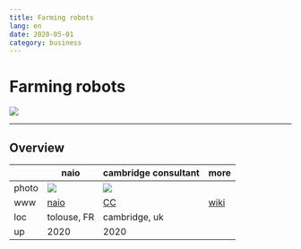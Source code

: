 ```yaml
---
title: Farming robots
lang: en
date: 2020-05-01
category: business
---
```


# Farming robots
![][farm_robot]

[farm_robot]:https://www.usinenouvelle.com/mediatheque/1/3/9/000864931_image_896x598/naio-ok-jpg.png

---

## Overview

|      | naio            | cambridge consultant | more |
|------|-----------------|----------------------|------|
|photo | ![][naio]       | ![][mamut]           |      |
|www   | [naio][naio_ww] | [CC][cc_ww]          | [wiki][wiki_ww] |
|loc   | tolouse, FR     | cambridge, uk        | |
|up    | 2020            | 2020                 | |

[naio]: https://www.usinenouvelle.com/mediatheque/1/3/9/000864931_image_896x598/naio-ok-jpg.png
[naio_ww]: www.naio-technologies.com
[mamut]:https://www.cambridgeconsultants.com/sites/default/files/uploaded-images/PR-hero-mamut.jpg
[cc_ww]:https://www.cambridgeconsultants.com/press-releases/mamut-autonomous-robot-field-agritech
[wiki_ww]:https://en.wikipedia.org/wiki/Agricultural_robot
